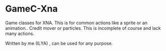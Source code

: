 GameC-Xna
=========

Game classes for XNA. This is for common actions like a sprite or an animation.. Credit mover or particles. This is incomplete of course and lack many actions.

Written by me (ILYA) , can be used for any purpose. 
